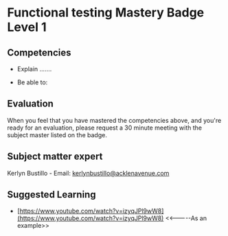 # Functional testing Mastery Badge Level 1

## Competencies

 - Explain .......

 - Be able to:


## Evaluation
When you feel that you have mastered the competencies above, and you're ready for an evaluation, please request a 30 minute meeting with the subject master listed on the badge.

## Subject matter expert
Kerlyn Bustillo  - Email: kerlynbustillo@acklenavenue.com

## Suggested Learning

 - [https://www.youtube.com/watch?v=izyqJPl9wW8](https://www.youtube.com/watch?v=izyqJPl9wW8) <<-----As an example>>